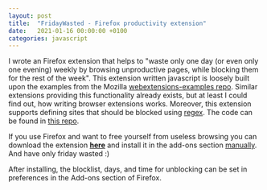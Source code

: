 ```yaml
---
layout: post
title:  "FridayWasted - Firefox productivity extension"
date:   2021-01-16 00:00:00 +0100
categories: javascript
---
```

I wrote an Firefox extension that helps to "waste only one day (or even only one evening) weekly by browsing unproductive pages, while blocking them for the rest of the week". This extension written javascript is loosely built upon the examples from the Mozilla [webextensions-examples repo](https://github.com/mdn/webextensions-examples). Similar extensions providing this functionality already exists, but at least I could find out, how writing browser extensions works. Moreover, this extension supports defining sites that should be blocked using [regex](https://en.wikipedia.org/wiki/Regular_expression). The code can be found in [this repo](https://github.com/ikossaczky/friday-wasted).


If you use Firefox and want to free yourself from useless browsing you can download the extension [**here**](https://github.com/ikossaczky/friday-wasted/raw/master/fridaywasted-0.0.1-fx.xpi) and install it in the add-ons section [manually](https://support.mozilla.org/bm/questions/785686). And have only friday wasted :)

After installing, the blocklist, days, and time for unblocking can be set in preferences in the Add-ons section of Firefox.